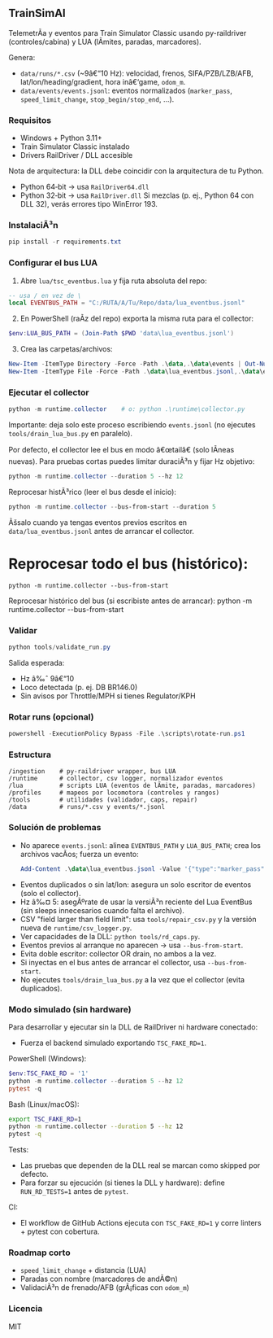 ﻿## TrainSimAI
TelemetrÃ­a y eventos para Train Simulator Classic usando py-raildriver (controles/cabina) y LUA (lÃ­mites, paradas, marcadores).

Genera:
- `data/runs/*.csv` (~9â€“10 Hz): velocidad, frenos, SIFA/PZB/LZB/AFB, lat/lon/heading/gradient, hora inâ€‘game, `odom_m`.
- `data/events/events.jsonl`: eventos normalizados (`marker_pass`, `speed_limit_change`, `stop_begin/stop_end`, ...).

### Requisitos
- Windows + Python 3.11+
- Train Simulator Classic instalado
- Drivers RailDriver / DLL accesible

Nota de arquitectura: la DLL debe coincidir con la arquitectura de tu Python.
- Python 64‑bit → usa `RailDriver64.dll`
- Python 32‑bit → usa `RailDriver.dll`
Si mezclas (p. ej., Python 64 con DLL 32), verás errores tipo WinError 193.

### InstalaciÃ³n
```powershell
pip install -r requirements.txt
```

### Configurar el bus LUA
1) Abre `lua/tsc_eventbus.lua` y fija ruta absoluta del repo:
```lua
-- usa / en vez de \
local EVENTBUS_PATH = "C:/RUTA/A/Tu/Repo/data/lua_eventbus.jsonl"
```
2) En PowerShell (raÃ­z del repo) exporta la misma ruta para el collector:
```powershell
$env:LUA_BUS_PATH = (Join-Path $PWD 'data\lua_eventbus.jsonl')
```
3) Crea las carpetas/archivos:
```powershell
New-Item -ItemType Directory -Force -Path .\data,.\data\events | Out-Null
New-Item -ItemType File -Force -Path .\data\lua_eventbus.jsonl,.\data\events\events.jsonl | Out-Null
```

### Ejecutar el collector
```powershell
python -m runtime.collector    # o: python .\runtime\collector.py
```
Importante: deja solo este proceso escribiendo `events.jsonl` (no ejecutes `tools/drain_lua_bus.py` en paralelo).

Por defecto, el collector lee el bus en modo â€œtailâ€ (solo lÃ­neas nuevas). Para pruebas cortas puedes limitar duraciÃ³n y fijar Hz objetivo:
```powershell
python -m runtime.collector --duration 5 --hz 12
```

Reprocesar histÃ³rico (leer el bus desde el inicio):
```powershell
python -m runtime.collector --bus-from-start --duration 5
```
Ãšsalo cuando ya tengas eventos previos escritos en `data/lua_eventbus.jsonl` antes de arrancar el collector.
# Reprocesar todo el bus (histórico):
```
python -m runtime.collector --bus-from-start
```

Reprocesar histórico del bus (si escribiste antes de arrancar):
python -m runtime.collector --bus-from-start

### Validar
```powershell
python tools/validate_run.py
```
Salida esperada:
- Hz â‰ˆ 9â€“10
- Loco detectada (p. ej. DB BR146.0)
- Sin avisos por Throttle/MPH si tienes Regulator/KPH

### Rotar runs (opcional)
```powershell
powershell -ExecutionPolicy Bypass -File .\scripts\rotate-run.ps1
```

### Estructura
```
/ingestion    # py-raildriver wrapper, bus LUA
/runtime      # collector, csv logger, normalizador eventos
/lua          # scripts LUA (eventos de lÃ­mite, paradas, marcadores)
/profiles     # mapeos por locomotora (controles y rangos)
/tools        # utilidades (validador, caps, repair)
/data         # runs/*.csv y events/*.jsonl
```

### Solución de problemas
- No aparece `events.jsonl`: alinea `EVENTBUS_PATH` y `LUA_BUS_PATH`; crea los archivos vacÃ­os; fuerza un evento:
  ```powershell
  Add-Content .\data\lua_eventbus.jsonl -Value '{"type":"marker_pass","name":"manual","time":1}'
  ```
- Eventos duplicados o sin lat/lon: asegura un solo escritor de eventos (solo el collector).
- Hz â‰¤ 5: asegÃºrate de usar la versiÃ³n reciente del Lua EventBus (sin sleeps innecesarios cuando falta el archivo).
- CSV "field larger than field limit": usa `tools/repair_csv.py` y la versión nueva de `runtime/csv_logger.py`.
- Ver capacidades de la DLL: `python tools/rd_caps.py`.
 - Eventos previos al arranque no aparecen → usa `--bus-from-start`.
 - Evita doble escritor: collector OR drain, no ambos a la vez.
 - Si inyectas en el bus antes de arrancar el collector, usa `--bus-from-start`.
 - No ejecutes `tools/drain_lua_bus.py` a la vez que el collector (evita duplicados).

### Modo simulado (sin hardware)

Para desarrollar y ejecutar sin la DLL de RailDriver ni hardware conectado:

- Fuerza el backend simulado exportando `TSC_FAKE_RD=1`.

PowerShell (Windows):
```powershell
$env:TSC_FAKE_RD = '1'
python -m runtime.collector --duration 5 --hz 12
pytest -q
```

Bash (Linux/macOS):
```bash
export TSC_FAKE_RD=1
python -m runtime.collector --duration 5 --hz 12
pytest -q
```

Tests:
- Las pruebas que dependen de la DLL real se marcan como skipped por defecto.
- Para forzar su ejecución (si tienes la DLL y hardware): define `RUN_RD_TESTS=1` antes de `pytest`.

CI:
- El workflow de GitHub Actions ejecuta con `TSC_FAKE_RD=1` y corre linters + pytest con cobertura.

### Roadmap corto
- `speed_limit_change` + distancia (LUA)
- Paradas con nombre (marcadores de andÃ©n)
- ValidaciÃ³n de frenado/AFB (grÃ¡ficas con `odom_m`)

### Licencia
MIT


